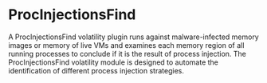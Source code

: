 # ProcInjectionsFind
A ProcInjectionsFind volatility plugin runs against malware-infected memory images or memory of live VMs and examines each memory region of all running processes to conclude if it is the result of process injection. The ProcInjectionsFind volatility module is designed to automate the identification of different process injection strategies.
